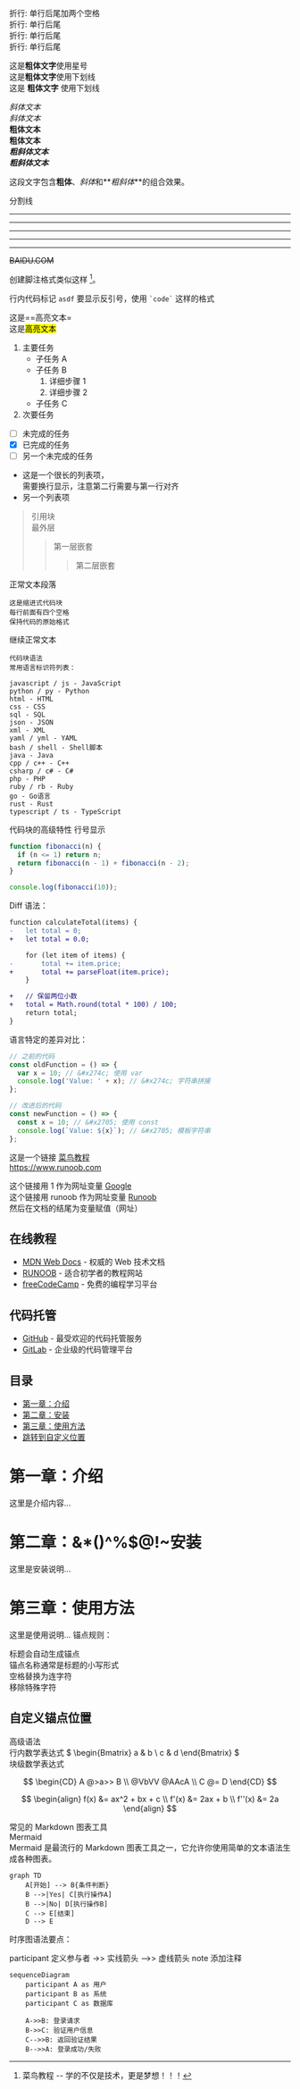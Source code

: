 折行: 单行后尾加两个空格  
折行: 单行后尾\
折行: 单行后尾<br />
折行: 单行后尾

这是**粗体文字**使用星号  
这是**粗体文字**使用下划线  
这是 **粗体文字** 使用下划线

_斜体文本_  
_斜体文本_  
**粗体文本**  
**粗体文本**  
**_粗斜体文本_**  
**_粗斜体文本_**

这段文字包含**粗体**、*斜体*和**_粗斜体_**的组合效果。

分割线

---

---

---

---

---

~~BAIDU.COM~~

创建脚注格式类似这样 [^RUNOOB]。
[^RUNOOB]: 菜鸟教程 -- 学的不仅是技术，更是梦想！！！

行内代码标记
`asdf`
要显示反引号，使用 `` `code` `` 这样的格式

这是==高亮文本=\
这是<mark>高亮文本</mark>

1. 主要任务
   - 子任务 A
   - 子任务 B
     1. 详细步骤 1
     2. 详细步骤 2
   - 子任务 C
2. 次要任务

- [ ] 未完成的任务
- [x] 已完成的任务
- [ ] 另一个未完成的任务

- 这是一个很长的列表项，\
  需要换行显示，注意第二行需要与第一行对齐
- 另一个列表项

> 引用块  
> 最外层
>
> > 第一层嵌套
> >
> > > 第二层嵌套

正常文本段落

    这是缩进式代码块
    每行前面有四个空格
    保持代码的原始格式

继续正常文本

```
代码块语法
常用语言标识符列表：

javascript / js - JavaScript
python / py - Python
html - HTML
css - CSS
sql - SQL
json - JSON
xml - XML
yaml / yml - YAML
bash / shell - Shell脚本
java - Java
cpp / c++ - C++
csharp / c# - C#
php - PHP
ruby / rb - Ruby
go - Go语言
rust - Rust
typescript / ts - TypeScript
```

代码块的高级特性
行号显示

```javascript {.line-numbers}
function fibonacci(n) {
  if (n <= 1) return n;
  return fibonacci(n - 1) + fibonacci(n - 2);
}

console.log(fibonacci(10));
```

Diff 语法：

```diff
function calculateTotal(items) {
-   let total = 0;
+   let total = 0.0;

    for (let item of items) {
-       total += item.price;
+       total += parseFloat(item.price);
    }

+   // 保留两位小数
+   total = Math.round(total * 100) / 100;
    return total;
}
```

语言特定的差异对比：

```javascript
// 之前的代码
const oldFunction = () => {
  var x = 10; // &#x274c; 使用 var
  console.log('Value: ' + x); // &#x274c; 字符串拼接
};

// 改进后的代码
const newFunction = () => {
  const x = 10; // &#x2705; 使用 const
  console.log(`Value: ${x}`); // &#x2705; 模板字符串
};
```

这是一个链接 [菜鸟教程](https://www.runoob.com)  
<https://www.runoob.com>

这个链接用 1 作为网址变量 [Google][1]  
这个链接用 runoob 作为网址变量 [Runoob][runoob]  
然后在文档的结尾为变量赋值（网址）

[1]: http://www.google.com/
[runoob]: http://www.runoob.com/

## 在线教程

- [MDN Web Docs][mdn] - 权威的 Web 技术文档
- [RUNOOB][rnb] - 适合初学者的教程网站
- [freeCodeCamp][fcc] - 免费的编程学习平台

## 代码托管

- [GitHub][github] - 最受欢迎的代码托管服务
- [GitLab][gitlab] - 企业级的代码管理平台

<!-- 链接定义区域 -->

[mdn]: https://developer.mozilla.org/
[rnb]: https://www.runoob.com/
[fcc]: https://www.freecodecamp.org/
[github]: https://github.com/
[gitlab]: https://gitlab.com/

## 目录

- [第一章：介绍](#第一章介绍)
- [第二章：安装](#第二章安装)
- [第三章：使用方法](#第三章使用方法)
- [跳转到自定义位置](#custom-anchor)

# 第一章：介绍

这里是介绍内容...

# 第二章：&\*()^%$@!~安装

这里是安装说明...

# 第三章：使用方法

这里是使用说明...
锚点规则：

标题会自动生成锚点  
锚点名称通常是标题的小写形式  
空格替换为连字符  
移除特殊字符

<a id="custom-anchor"></a>

## 自定义锚点位置

高级语法  
行内数学表达式
$
\begin{Bmatrix}
   a & b \\
   c & d
\end{Bmatrix}
$  
块级数学表达式

$$
\begin{CD}
   A @>a>> B \\
@VbVV @AAcA \\
   C @= D
\end{CD}
$$

$$
    \begin{align}
    f(x) &= ax^2 + bx + c \\
    f'(x)  &= 2ax + b \\
    f''(x)  &= 2a
    \end{align}
$$

常见的 Markdown 图表工具  
Mermaid  
Mermaid 是最流行的 Markdown 图表工具之一，它允许你使用简单的文本语法生成各种图表。

```mermaid
graph TD
    A[开始] --> B{条件判断}
    B -->|Yes| C[执行操作A]
    B -->|No| D[执行操作B]
    C --> E[结束]
    D --> E
```

时序图语法要点：

participant 定义参与者
->> 实线箭头
-->> 虚线箭头
note 添加注释

```mermaid
sequenceDiagram
    participant A as 用户
    participant B as 系统
    participant C as 数据库

    A->>B: 登录请求
    B->>C: 验证用户信息
    C-->>B: 返回验证结果
    B-->>A: 登录成功/失败
```
